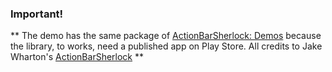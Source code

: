 ### Important!

** The demo has the same package of [ActionBarSherlock: Demos](https://github.com/JakeWharton/ActionBarSherlock/tree/master/actionbarsherlock-samples/demos) because the library, to works, need a published app on Play Store. All credits to Jake Wharton's [ActionBarSherlock](https://github.com/JakeWharton/ActionBarSherlock) **